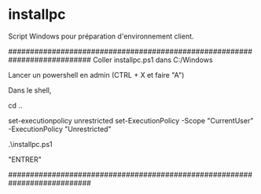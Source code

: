 # installpc
Script Windows pour préparation d'environnement client.

###########################################################################
Coller installpc.ps1 dans C:/Windows 

Lancer un powershell en admin (CTRL + X et faire "A")


Dans le shell, 

cd ..

set-executionpolicy unrestricted
set-ExecutionPolicy -Scope "CurrentUser" -ExecutionPolicy "Unrestricted"

.\installpc.ps1 

"ENTRER"


###########################################################################